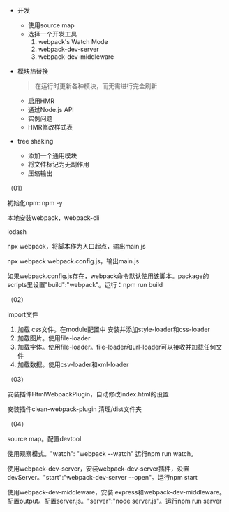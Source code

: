
* 开发
    * 使用source map
    * 选择一个开发工具
        1. webpack's Watch Mode
        2. webpack-dev-server
        3. webpack-dev-middleware

* 模块热替换
    > 在运行时更新各种模块，而无需进行完全刷新
    * 启用HMR
    * 通过Node.js API
    * 实例问题
    * HMR修改样式表

* tree shaking
    * 添加一个通用模块
    * 将文件标记为无副作用
    * 压缩输出


（01）

初始化npm: npm -y

本地安装webpack，webpack-cli

lodash

npx webpack，将脚本作为入口起点，输出main.js

npx webpack webpack.config.js，输出main.js

如果webpack.config.js存在，webpack命令默认使用该脚本。package的scripts里设置"build":"webpack"。运行：npm run build

（02）

import文件
1. 加载 css文件。在module配置中 安装并添加style-loader和css-loader
2. 加载图片。使用file-loader
3. 加载字体。使用file-loader。file-loader和url-loader可以接收并加载任何文件
4. 加载数据。使用csv-loader和xml-loader

（03）

安装插件HtmlWebpackPlugin，自动修改index.html的设置

安装插件clean-webpack-plugin 清理/dist文件夹

（04）

source map。配置devtool

使用观察模式。"watch": "webpack --watch"  运行npm run watch。

使用webpack-dev-server，安装webpack-dev-server插件，设置devServer。"start":"webpack-dev-server --open"。运行npm start

使用webpack-dev-middleware，安装 express和webpack-dev-middleware。配置output。配置server.js。"server":"node server.js"。运行npm run server



